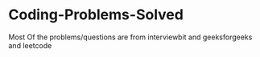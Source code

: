 # Coding-Problems-Solved
Most Of the problems/questions are from interviewbit and geeksforgeeks and leetcode
